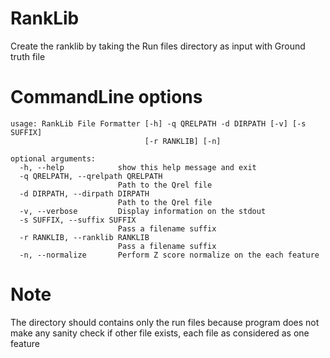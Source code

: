 # RankLib

Create the ranklib by taking the Run files directory as input with Ground truth file

# CommandLine options

```
usage: RankLib File Formatter [-h] -q QRELPATH -d DIRPATH [-v] [-s SUFFIX]
                              [-r RANKLIB] [-n]

optional arguments:
  -h, --help            show this help message and exit
  -q QRELPATH, --qrelpath QRELPATH
                        Path to the Qrel file
  -d DIRPATH, --dirpath DIRPATH
                        Path to the Qrel file
  -v, --verbose         Display information on the stdout
  -s SUFFIX, --suffix SUFFIX
                        Pass a filename suffix
  -r RANKLIB, --ranklib RANKLIB
                        Pass a filename suffix
  -n, --normalize       Perform Z score normalize on the each feature
```
# Note

The directory should contains only the run files because program does not make any sanity check if other file exists, each file as considered as one feature
